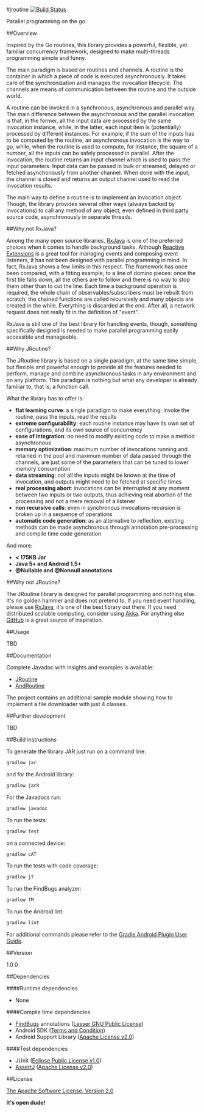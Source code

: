 #jroutine
[![Build Status](https://travis-ci.org/davide-maestroni/jroutine.svg?branch=master)](https://travis-ci.org/davide-maestroni/jroutine)

Parallel programming on the go.

##Overview

Inspired by the Go routines, this library provides a powerful, flexible, yet familiar concurrency framework, designed to make multi-threads programming simple and funny.

The main paradigm is based on routines and channels. A routine is the container in which a piece of code is executed asynchronously. It takes care of the synchronization and manages the invocation lifecycle. The channels are means of communication between the routine and the outside world.

A routine can be invoked in a synchronous, asynchronous and parallel way. The main difference between the asynchronous and the parallel invocation is that, in the former, all the input data are processed by the same invocation instance, while, in the latter, each input item is (potentially) processed by different instances. For example, if the sum of the inputs has to be computed by the routine, an asynchronous invocation is the way to go, while, when the routine is used to compute, for instance, the square of a number, all the inputs can be safely processed in parallel.
After the invocation, the routine returns an input channel which is used to pass the input parameters. Input data can be passed in bulk or streamed, delayed or fetched asynchonously from another channel. When done with the input, the channel is closed and returns an output channel used to read the invocation results.

The main way to define a routine is to implement an invocation object. Though, the library provides several other ways (always backed by invocations) to call any method of any object, even defined in third party source code, asynchronously in separate threads.

##Why not RxJava?

Among the many open source libraries, [RxJava][6] is one of the preferred choices when it comes to handle background tasks.
Although [Reactive Extensions][7] is a great tool for managing events and composing event listeners, it has not been designed with parallel programming in mind.
In fact, RxJava shows a few limits in this respect.
The framework has once been compared, with a fitting example, to a line of domino pieces: once the first tile falls down, all the others are to follow and there is no way to stop them other than to cut the line.
Each time a background operation is required, the whole chain of observables/subscribers must be rebuilt from scratch, the chained functions are called recursively and many objects are created in the while. Everything is discarded at the end.
After all, a network request does not really fit in the definition of "event".

RxJava is still one of the best library for handling events, though, something specifically designed is needed to make parallel programming easily accessible and manageable.

##Why JRoutine?

The JRoutine library is based on a single paradigm, at the same time simple, but flexible and powerful enough to provide all the features needed to perform, manage and combine asynchronous tasks in any environment and on any platform.
This paradigm is nothing but what any developer is already familiar to, that is, a function call.

What the library has to offer is:

* **flat learning curve**: a single paradigm to make everything: invoke the routine, pass the inputs, read the results
* **extreme configurability**: each routine instance may have its own set of configurations, and its own source of concurrency
* **ease of integration**: no need to modify existing code to make a method asynchronous
* **memory optimization**: maximum number of invocations running and retained in the pool and maximum number of data passed through the channels, are just some of the parameters that can be tuned to lower memory consumption
* **data streaming**: not all the inputs might be known at the time of invocation, and outputs might need to be fetched at specific times
* **real processing abort**: invocations can be interrupted at any moment between two inputs or two outputs, thus achieving real abortion of the processing and not a mere removal of a listener
* **non recursive calls**: even in synchronous invocations recursion is broken up in a sequence of operations
* **automatic code generation**: as an alternative to reflection, existing methods can be made asynchronous through annotation pre-processing and compile time code generation

And more:

* **< 175KB  Jar**
* **Java 5+ and Android 1.5+**
* **@Nullable and @Nonnull annotations**

##Why not JRoutine?

The JRoutine library is designed for parallel programming and nothing else. It's no golden hammer and does not pretend to.
If you need event handling, please use [RxJava][6], it's one of the best library out there. If you need distributed scalable computing, consider using [Akka][8].
For anything else [GitHub][9] is a great source of inspiration.

##Usage

TBD

##Documentation

Complete Javadoc with insights and examples is available:

* [JRoutine][12]
* [AndRoutine][13]

The project contains an additional sample module showing how to implement a file downloader with just 4 classes.

##Further development

TBD

##Build instructions

To generate the library JAR just run on a command line:
```sh
gradlew jar
```
and for the Android library:
```sh
gradlew jarR
```

For the Javadocs run:
```sh
gradlew javadoc
```

To run the tests:
```sh
gradlew test
```
on a connected device:
```sh
gradlew cAT
```

To run the tests with code coverage:
```sh
gradlew jT
```

To run the FindBugs analyzer:
```sh
gradlew fM
```

To run the Android lint:
```sh
gradlew lint
```

For additional commands please refer to the [Gradle Android Plugin User Guide][4].

##Version

1.0.0

##Dependencies

####Runtime dependencies

- None

####Compile time dependencies

- [FindBugs][10] annotations ([Lesser GNU Public License][3])
- Android SDK ([Terms and Condition][1])
- Android Support Library ([Apache License v2.0][2])

####Test dependencies

- JUnit ([Eclipse Public License v1.0][5])
- [AssertJ][11] ([Apache License v2.0][2])

##License

[The Apache Software License, Version 2.0][2]

**It's open dude!**

[1]:http://developer.android.com/sdk/terms.html
[2]:http://www.apache.org/licenses/LICENSE-2.0
[3]:http://www.gnu.org/licenses/lgpl.html
[4]:http://tools.android.com/tech-docs/new-build-system/user-guide
[5]:https://www.eclipse.org/legal/epl-v10.html
[6]:https://github.com/ReactiveX/RxJava
[7]:http://reactivex.io/
[8]:http://akka.io/
[9]:https://github.com/
[10]:http://findbugs.sourceforge.net/
[11]:http://joel-costigliola.github.io/assertj/
[12]:http://davide-maestroni.github.io/jroutine/javadocs/
[13]:http://davide-maestroni.github.io/jroutine/android/javadocs/
